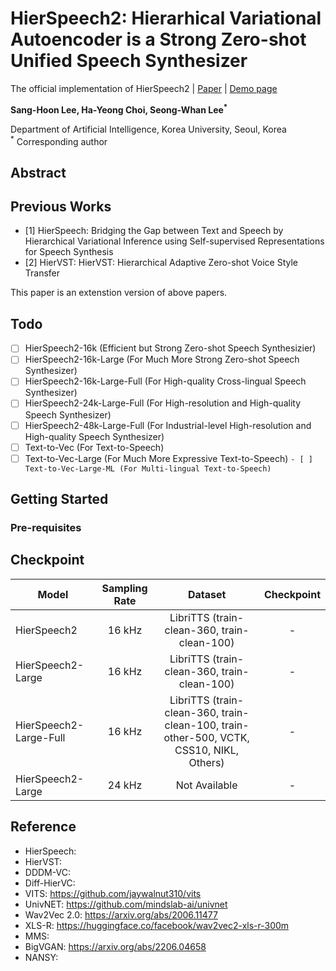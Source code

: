 # HierSpeech2: Hierarhical Variational Autoencoder is a Strong Zero-shot Unified Speech Synthesizer 
The official implementation of HierSpeech2 | [Paper]() | [Demo page]()

**Sang-Hoon Lee, Ha-Yeong Choi, Seong-Whan Lee<sup>*</sup>**

Department of Artificial Intelligence, Korea University, Seoul, Korea  
<sup>*</sup> Corresponding author

## Abstract


## Previous Works
- [1] HierSpeech: Bridging the Gap between Text and Speech by Hierarchical Variational Inference using Self-supervised Representations for Speech Synthesis
- [2] HierVST: HierVST: Hierarchical Adaptive Zero-shot Voice Style Transfer

This paper is an extenstion version of above papers.

## Todo
- [ ] HierSpeech2-16k (Efficient but Strong Zero-shot Speech Synthesizier)
- [ ] HierSpeech2-16k-Large (For Much More Strong Zero-shot Speech Synthesizer)
- [ ] HierSpeech2-16k-Large-Full (For High-quality Cross-lingual Speech Synthesizer)
- [ ] HierSpeech2-24k-Large-Full (For High-resolution and High-quality Speech Synthesizer)
- [ ] HierSpeech2-48k-Large-Full (For Industrial-level High-resolution and High-quality Speech Synthesizer)
- [ ] Text-to-Vec (For Text-to-Speech)
- [ ] Text-to-Vec-Large (For Much More Expressive Text-to-Speech)
```- [ ] Text-to-Vec-Large-ML (For Multi-lingual Text-to-Speech)```

## Getting Started

### Pre-requisites

## Checkpoint
| Model |Sampling Rate|Dataset |Checkpoint|
|------|:---:|:---:|:---:|
| HierSpeech2 |16 kHz| LibriTTS (train-clean-360, train-clean-100) |-|
| HierSpeech2-Large|16 kHz| LibriTTS (train-clean-360, train-clean-100)  |-|
| HierSpeech2-Large-Full|16 kHz| LibriTTS (train-clean-360, train-clean-100, train-other-500, VCTK, CSS10, NIKL, Others)  |-|
| HierSpeech2-Large|24 kHz| Not Available |-|

## Reference
- HierSpeech:
- HierVST:
- DDDM-VC:
- Diff-HierVC:
- VITS: https://github.com/jaywalnut310/vits
- UnivNET: https://github.com/mindslab-ai/univnet
- Wav2Vec 2.0: https://arxiv.org/abs/2006.11477
- XLS-R: https://huggingface.co/facebook/wav2vec2-xls-r-300m
- MMS:  
- BigVGAN: https://arxiv.org/abs/2206.04658
- NANSY: 
